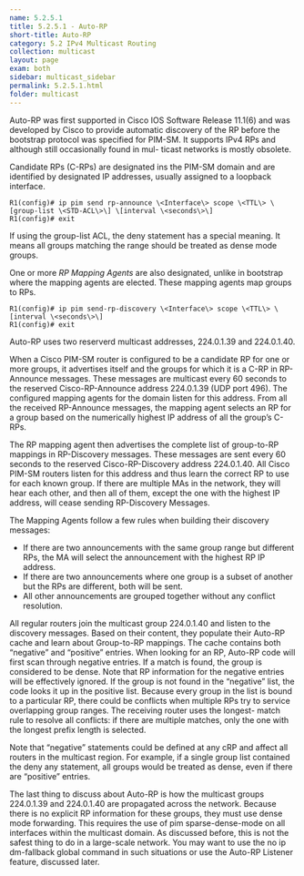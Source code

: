 ```yaml
---
name: 5.2.5.1
title: 5.2.5.1 - Auto-RP 
short-title: Auto-RP
category: 5.2 IPv4 Multicast Routing
collection: multicast
layout: page
exam: both
sidebar: multicast_sidebar
permalink: 5.2.5.1.html
folder: multicast
---
```

Auto-RP was first supported in Cisco IOS Software Release 11.1(6) and was developed by Cisco to provide automatic discovery of the RP before the bootstrap protocol was specified for PIM-SM. It supports IPv4 RPs and although still occasionally found in mul- ticast networks is mostly obsolete.

Candidate RPs (C-RPs) are designated ins the PIM-SM domain and are identified by designated IP addresses, usually assigned to a loopback interface.
```
R1(config)# ip pim send rp-announce \<Interface\> scope \<TTL\> \[group-list \<STD-ACL\>\] \[interval \<seconds\>\]
R1(config)# exit
```
If using the group-list ACL, the deny statement has a special meaning. It means all groups matching the range should be treated as dense mode groups.

One or more *RP Mapping Agents* are also designated, unlike in bootstrap where the mapping agents are elected. These mapping agents map groups to RPs.
```
R1(config)# ip pim send-rp-discovery \<Interface\> scope \<TTL\> \[interval \<seconds\>\]
R1(config)# exit
```

Auto-RP uses two reserverd multicast addresses, 224.0.1.39 and 224.0.1.40.

When a Cisco PIM-SM router is configured to be a candidate RP for one or more groups, it advertises itself and the groups for which it is a C-RP in RP-Announce messages. These messages are multicast every 60 seconds to the reserved Cisco-RP-Announce address 224.0.1.39 (UDP port 496). The configured mapping agents for the domain listen for this address. From all the received RP-Announce messages, the mapping agent selects an RP for a group based on the numerically highest IP address of all the group’s C-RPs.

The RP mapping agent then advertises the complete list of group-to-RP mappings in RP-Discovery messages. These messages are sent every 60 seconds to the reserved Cisco-RP-Discovery address 224.0.1.40. All Cisco PIM-SM routers listen for this address and thus learn the correct RP to use for each known group. If there are multiple MAs in the network, they will hear each other, and then all of them, except the one with the highest IP address, will cease sending RP-Discovery Messages.

The Mapping Agents follow a few rules when building their discovery messages:
- If there are two announcements with the same group range but different RPs, the MA will select the announcement with the highest RP IP address.
- If there are two announcements where one group is a subset of another but the RPs are different, both will be sent.
- All other announcements are grouped together without any conflict resolution.


All regular routers join the multicast group 224.0.1.40 and listen to the discovery messages. Based on their content, they populate their Auto-RP cache and learn about Group-to-RP mappings. The cache contains both “negative” and “positive” entries. When looking for an RP, Auto-RP code will first scan through negative entries. If a match is found, the group is considered to be dense. Note that RP information for the negative entries will be effectively ignored. If the group is not found in the “negative” list, the code looks it up in the positive list. Because every group in the list is bound to a particular RP, there could be conflicts when multiple RPs try to service overlapping group ranges. The receiving router uses the longest- match rule to resolve all conflicts: if there are multiple matches, only the one with the longest prefix length is selected.

Note that “negative” statements could be defined at any cRP and affect all routers in the multicast region. For example, if a single group list contained the deny any statement, all groups would be treated as dense, even if there are “positive” entries.

The last thing to discuss about Auto-RP is how the multicast groups 224.0.1.39 and 224.0.1.40 are propagated across the network. Because there is no explicit RP information for these groups, they must use dense mode forwarding. This requires the use of pim sparse-dense-mode on all interfaces within the multicast domain. As discussed before, this is not the safest thing to do in a large-scale network. You may want to use the no ip dm-fallback global command in such situations or use the Auto-RP Listener feature, discussed later.